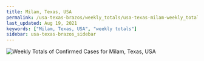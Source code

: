 ```yaml
---
title: Milam, Texas, USA
permalink: /usa-texas-brazos/weekly_totals/usa-texas-milam-weekly_totals.html
last_updated: Aug 19, 2021
keywords: ["Milam, Texas, USA", "weekly totals"]
sidebar: usa-texas-brazos_sidebar
---
```


![Weekly Totals of Confirmed Cases for Milam, Texas, USA](/covid_tracker/images/graphs/usa-texas-milam-weekly_totals_graph.png)
